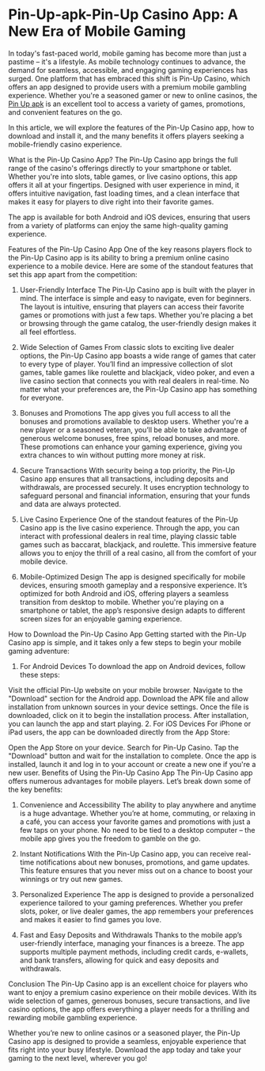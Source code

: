 # Pin-Up-apk-Pin-Up Casino App: A New Era of Mobile Gaming
In today's fast-paced world, mobile gaming has become more than just a pastime – it's a lifestyle. As mobile technology continues to advance, the demand for seamless, accessible, and engaging gaming experiences has surged. One platform that has embraced this shift is Pin-Up Casino, which offers an app designed to provide users with a premium mobile gambling experience. Whether you're a seasoned gamer or new to online casinos, the <a href=https://pinupcasinobd.net/pin-up-casino-app/>Pin Up apk</a> is an excellent tool to access a variety of games, promotions, and convenient features on the go.

In this article, we will explore the features of the Pin-Up Casino app, how to download and install it, and the many benefits it offers players seeking a mobile-friendly casino experience.

What is the Pin-Up Casino App?
The Pin-Up Casino app brings the full range of the casino's offerings directly to your smartphone or tablet. Whether you're into slots, table games, or live casino options, this app offers it all at your fingertips. Designed with user experience in mind, it offers intuitive navigation, fast loading times, and a clean interface that makes it easy for players to dive right into their favorite games.

The app is available for both Android and iOS devices, ensuring that users from a variety of platforms can enjoy the same high-quality gaming experience.

Features of the Pin-Up Casino App
One of the key reasons players flock to the Pin-Up Casino app is its ability to bring a premium online casino experience to a mobile device. Here are some of the standout features that set this app apart from the competition:

1. User-Friendly Interface
The Pin-Up Casino app is built with the player in mind. The interface is simple and easy to navigate, even for beginners. The layout is intuitive, ensuring that players can access their favorite games or promotions with just a few taps. Whether you're placing a bet or browsing through the game catalog, the user-friendly design makes it all feel effortless.

2. Wide Selection of Games
From classic slots to exciting live dealer options, the Pin-Up Casino app boasts a wide range of games that cater to every type of player. You’ll find an impressive collection of slot games, table games like roulette and blackjack, video poker, and even a live casino section that connects you with real dealers in real-time. No matter what your preferences are, the Pin-Up Casino app has something for everyone.

3. Bonuses and Promotions
The app gives you full access to all the bonuses and promotions available to desktop users. Whether you're a new player or a seasoned veteran, you’ll be able to take advantage of generous welcome bonuses, free spins, reload bonuses, and more. These promotions can enhance your gaming experience, giving you extra chances to win without putting more money at risk.

4. Secure Transactions
With security being a top priority, the Pin-Up Casino app ensures that all transactions, including deposits and withdrawals, are processed securely. It uses encryption technology to safeguard personal and financial information, ensuring that your funds and data are always protected.

5. Live Casino Experience
One of the standout features of the Pin-Up Casino app is the live casino experience. Through the app, you can interact with professional dealers in real time, playing classic table games such as baccarat, blackjack, and roulette. This immersive feature allows you to enjoy the thrill of a real casino, all from the comfort of your mobile device.

6. Mobile-Optimized Design
The app is designed specifically for mobile devices, ensuring smooth gameplay and a responsive experience. It’s optimized for both Android and iOS, offering players a seamless transition from desktop to mobile. Whether you're playing on a smartphone or tablet, the app’s responsive design adapts to different screen sizes for an enjoyable gaming experience.

How to Download the Pin-Up Casino App
Getting started with the Pin-Up Casino app is simple, and it takes only a few steps to begin your mobile gaming adventure:

1. For Android Devices
To download the app on Android devices, follow these steps:

Visit the official Pin-Up website on your mobile browser.
Navigate to the "Download" section for the Android app.
Download the APK file and allow installation from unknown sources in your device settings.
Once the file is downloaded, click on it to begin the installation process.
After installation, you can launch the app and start playing.
2. For iOS Devices
For iPhone or iPad users, the app can be downloaded directly from the App Store:

Open the App Store on your device.
Search for Pin-Up Casino.
Tap the "Download" button and wait for the installation to complete.
Once the app is installed, launch it and log in to your account or create a new one if you're a new user.
Benefits of Using the Pin-Up Casino App
The Pin-Up Casino app offers numerous advantages for mobile players. Let’s break down some of the key benefits:

1. Convenience and Accessibility
The ability to play anywhere and anytime is a huge advantage. Whether you’re at home, commuting, or relaxing in a café, you can access your favorite games and promotions with just a few taps on your phone. No need to be tied to a desktop computer – the mobile app gives you the freedom to gamble on the go.

2. Instant Notifications
With the Pin-Up Casino app, you can receive real-time notifications about new bonuses, promotions, and game updates. This feature ensures that you never miss out on a chance to boost your winnings or try out new games.

3. Personalized Experience
The app is designed to provide a personalized experience tailored to your gaming preferences. Whether you prefer slots, poker, or live dealer games, the app remembers your preferences and makes it easier to find games you love.

4. Fast and Easy Deposits and Withdrawals
Thanks to the mobile app’s user-friendly interface, managing your finances is a breeze. The app supports multiple payment methods, including credit cards, e-wallets, and bank transfers, allowing for quick and easy deposits and withdrawals.

Conclusion
The Pin-Up Casino app is an excellent choice for players who want to enjoy a premium casino experience on their mobile devices. With its wide selection of games, generous bonuses, secure transactions, and live casino options, the app offers everything a player needs for a thrilling and rewarding mobile gambling experience.

Whether you’re new to online casinos or a seasoned player, the Pin-Up Casino app is designed to provide a seamless, enjoyable experience that fits right into your busy lifestyle. Download the app today and take your gaming to the next level, wherever you go!






